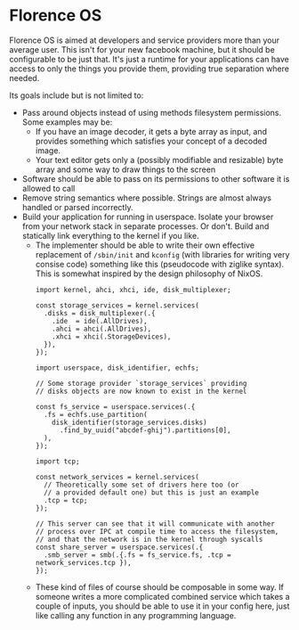 # Florence OS

Florence OS is aimed at developers and service providers more than your average user. This isn't for your new facebook machine, but it should be configurable to be just that.
It's just a runtime for your applications can have access to only the things you provide them, providing true separation where needed.

Its goals include but is not limited to:
* Pass around objects instead of using methods filesystem permissions. Some examples may be:
  * If you have an image decoder, it gets a byte array as input, and provides something which satisfies your concept of a decoded image.
  * Your text editor gets only a (possibly modifiable and resizable) byte array and some way to draw things to the screen
* Software should be able to pass on its permissions to other software it is allowed to call
* Remove string semantics where possible. Strings are almost always handled or parsed incorrectly.
* Build your application for running in userspace. Isolate your browser from your network stack in separate processes. Or don't. Build and statically link everything to the kernel if you like.
  * The implementer should be able to write their own effective replacement of `/sbin/init` and `kconfig` (with libraries for writing very consise code) something like this (pseudocode with ziglike syntax). This is somewhat inspired by the design philosophy of NixOS.
    ```
    import kernel, ahci, xhci, ide, disk_multiplexer;

    const storage_services = kernel.services(
      .disks = disk_multiplexer(.{
        .ide  = ide(.AllDrives),
        .ahci = ahci(.AllDrives),
        .xhci = xhci(.StorageDevices),
      }),
    });

    import userspace, disk_identifier, echfs;

    // Some storage provider `storage_services` providing
    // disks objects are now known to exist in the kernel

    const fs_service = userspace.services(.{
      .fs = echfs.use_partition(
        disk_identifier(storage_services.disks)
          .find_by_uuid("abcdef-ghij").partitions[0],
      ),
    });

    import tcp;

    const network_services = kernel.services(
      // Theoretically some set of drivers here too (or
      // a provided default one) but this is just an example
      .tcp = tcp;
    });

    // This server can see that it will communicate with another
    // process over IPC at compile time to access the filesystem,
    // and that the network is in the kernel through syscalls
    const share_server = userspace.services(.{
      .smb_server = smb(.{.fs = fs_service.fs, .tcp = network_services.tcp }),
    });
    ```
  * These kind of files of course should be composable in some way. If someone writes a more complicated combined service which takes a couple of inputs, you should be able to use it in your config here, just like calling any function in any programming language.
